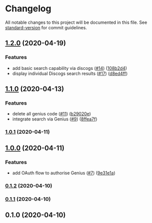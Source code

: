 # Changelog

All notable changes to this project will be documented in this file. See [standard-version](https://github.com/conventional-changelog/standard-version) for commit guidelines.

## [1.2.0](https://github.com/mzogheib/geenious/compare/v1.1.0...v1.2.0) (2020-04-19)

### Features

- add basic search capability via discogs ([#14](https://github.com/mzogheib/geenious/issues/14)) ([108b2d4](https://github.com/mzogheib/geenious/commit/108b2d41d114aaaddecce624cd99cc54f2f718d8))
- display individual Discogs search results ([#17](https://github.com/mzogheib/geenious/issues/17)) ([d8ed4ff](https://github.com/mzogheib/geenious/commit/d8ed4ff5a9e0234c440144ab42c55e74ad64807b))

## [1.1.0](https://github.com/mzogheib/geenious/compare/v1.0.1...v1.1.0) (2020-04-13)

### Features

- delete all genius code ([#11](https://github.com/mzogheib/geenious/issues/11)) ([b29020e](https://github.com/mzogheib/geenious/commit/b29020ed667b51b0ee14fe537de600a19e7fe854))
- integrate search via Genius ([#9](https://github.com/mzogheib/geenious/issues/9)) ([8ffea7f](https://github.com/mzogheib/geenious/commit/8ffea7f6b20a0e1f45cfba8ee57f343404bef920))

### [1.0.1](https://github.com/mzogheib/geenious/compare/v1.0.0...v1.0.1) (2020-04-11)

## [1.0.0](https://github.com/mzogheib/geenious/compare/v0.1.2...v1.0.0) (2020-04-11)

### Features

- add OAuth flow to authorise Genius ([#7](https://github.com/mzogheib/geenious/issues/7)) ([9e31e1a](https://github.com/mzogheib/geenious/commit/9e31e1a52fd6fbd77309e45abde70fcacf5d5d3b))

### [0.1.2](https://github.com/mzogheib/geenious/compare/v0.1.1...v0.1.2) (2020-04-10)

### [0.1.1](https://github.com/mzogheib/geenious/compare/v0.1.0...v0.1.1) (2020-04-10)

## 0.1.0 (2020-04-10)
